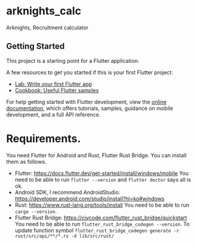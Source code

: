 # arknights_calc

Arknights, Recruitment calculator

## Getting Started

This project is a starting point for a Flutter application.

A few resources to get you started if this is your first Flutter project:

- [Lab: Write your first Flutter app](https://docs.flutter.dev/get-started/codelab)
- [Cookbook: Useful Flutter samples](https://docs.flutter.dev/cookbook)

For help getting started with Flutter development, view the
[online documentation](https://docs.flutter.dev/), which offers tutorials,
samples, guidance on mobile development, and a full API reference.

# Requirements.
You need Flutter for Android and Rust, Flutter Rust Bridge.
You can install them as follows.
 - Flutter: https://docs.flutter.dev/get-started/install/windows/mobile
   You need to be able to run `flutter --version` and `flutter doctor` says all is ok.
 - Android SDK, I recommend AndroidStudio: https://developer.android.com/studio/install?hl=ko#windows
 - Rust: https://www.rust-lang.org/tools/install
   You need to be able to run `cargo --version`.
 - Flutter Rust Bridge: https://cjycode.com/flutter_rust_bridge/quickstart
   You need to be able to run `flutter_rust_bridge_codegen --version`.
   To update function symbol `flutter_rust_bridge_codegen generate -r rust/src/api/**/*.rs -d lib/src/rust/`

